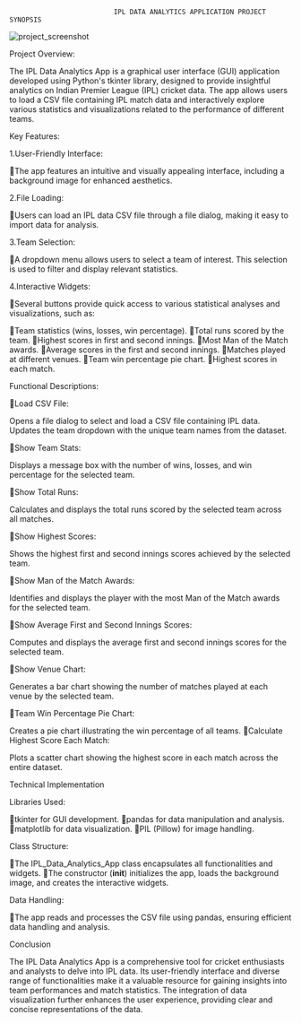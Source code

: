                               IPL DATA ANALYTICS APPLICATION PROJECT SYNOPSIS

![project_screenshot](https://github.com/PrabhuAbhishek24/IPL-Exploratory-Data-Analysis-Python-Project/assets/168215792/ca759e8d-54f3-46aa-8d25-6912cb06ad62)



Project Overview:

The IPL Data Analytics App is a graphical user interface (GUI) application
 developed using Python's tkinter library, designed to provide insightful 
analytics on Indian Premier League (IPL) cricket data. The app allows users 
to load a CSV file containing IPL match data and interactively explore various 
statistics and visualizations related to the performance of different teams.

Key Features:

1.User-Friendly Interface:

The app features an intuitive and visually appealing interface, including a background image for enhanced aesthetics.


2.File Loading:

Users can load an IPL data CSV file through a file dialog, making it easy to import data for analysis.

3.Team Selection:

A dropdown menu allows users to select a team of interest. This selection is used to filter and display relevant statistics.

4.Interactive Widgets:

Several buttons provide quick access to various statistical analyses and visualizations, such as:

Team statistics (wins, losses, win percentage).
Total runs scored by the team.
Highest scores in first and second innings.
Most Man of the Match awards.
Average scores in the first and second innings.
Matches played at different venues.
Team win percentage pie chart.
Highest scores in each match.


Functional Descriptions:

Load CSV File:

Opens a file dialog to select and load a CSV file containing IPL data.
Updates the team dropdown with the unique team names from the dataset.


Show Team Stats:

Displays a message box with the number of wins, losses, and win percentage 
for the selected team.


Show Total Runs:

Calculates and displays the total runs scored by the selected team across all 
matches.


Show Highest Scores:

Shows the highest first and second innings scores achieved by the selected 
team.


Show Man of the Match Awards:

Identifies and displays the player with the most Man of the Match awards for 
the selected team.


Show Average First and Second Innings Scores:

Computes and displays the average first and second innings scores for the 
selected team.


Show Venue Chart:

Generates a bar chart showing the number of matches played at each venue 
by the selected team.


Team Win Percentage Pie Chart:

Creates a pie chart illustrating the win percentage of all teams.
Calculate Highest Score Each Match:

Plots a scatter chart showing the highest score in each match across the 
entire dataset.


Technical Implementation

Libraries Used:

tkinter for GUI development.
pandas for data manipulation and analysis.
matplotlib for data visualization.
PIL (Pillow) for image handling.


Class Structure:

The IPL_Data_Analytics_App class encapsulates all functionalities and
 widgets.
The constructor (__init__) initializes the app, loads the background image, and creates the interactive widgets.


Data Handling:

The app reads and processes the CSV file using pandas, ensuring efficient data handling and analysis.



Conclusion


The IPL Data Analytics App is a comprehensive tool for cricket enthusiasts 
and analysts to delve into IPL data. Its user-friendly interface and diverse
 range of functionalities make it a valuable resource for gaining insights into
 team performances and match statistics. The integration of data
 visualization further enhances the user experience, providing clear and
 concise representations of the data.
